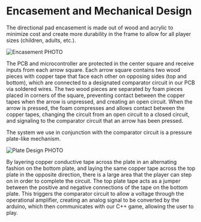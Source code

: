 # Encasement and Mechanical Design

The directional pad encasement is made out of wood and acrylic to minimize cost and create more durability in the frame to allow for all player sizes (children, adults, etc.). 

![Encasement PHOTO]()

The PCB and microcontroller are protected in the center square and receive inputs from each arrow square. Each arrow square contains two wood pieces with copper tape that face each other on opposing sides (top and bottom), which are connected to a designated comparator circuit in our PCB via soldered wires. The two wood pieces are separated by foam pieces placed in corners of the square, preventing contact between the copper tapes when the arrow is unpressed, and creating an open circuit. When the arrow is pressed, the foam compresses and allows contact between the copper tapes, changing the circuit from an open circuit to a closed circuit, and signaling to the comparator circuit that an arrow has been pressed.

The system we use in conjunction with the comparator circuit is a pressure plate-like mechanism. 

![Plate Design PHOTO](https://github.com/MiyuYamasaki-Davis/EE-Emerge-2023-DancePad/blob/main/pictures/Encasement/plate.jpg?raw=true)

By layering copper conductive tape across the plate in an alternating fashion on the bottom plate, and laying the same copper tape across the top plate in the opposite direction, there is a large area that the player can step on in order to complete the circuit. The top plate tape acts as a jumper between the positive and negative connections of the tape on the bottom plate. This triggers the comparator circuit to allow a voltage through the operational amplifier, creating an analog signal to be converted by the arduino, which then communicates with our C++ game, allowing the user to play.
